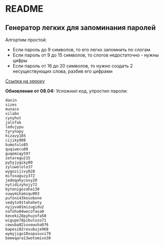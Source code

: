 # README

## Генератор легких для запоминания паролей

Алгортим простой:
* Если пароль до 9 символов, то его легко запомнить по слогам
* Если пароль от 9 до 15 символов, то слогов недостаточно - нужны цифры
* Если пароль от 16 до 20 символов, то нужно создать 2 несуществующих слова, разбив его цифрами

[Ссылка на хероку](https://humanizedpassword.herokuapp.com)

**Обновление от 08.04:** Усложнил код, упростил пароли:
```
davin
sizes
munaco
xilabo
cynyhut
jalofak
ledujypu
tyrynapy
hizavy185
cijiky908
bumotulo85
quqiwecu00
guqemiqy597
zetaregu215
pyhyjyqiky00
zyluwololo37
wygozijivy028
mifoxaguzy372
jedeqahycovy20
nytidizyhojy72
bytenigozaha130
vuwymihamiqu903
pufoni43kesobone
vedyto91tahahety
nyjyva01mizugidu2
nafohu04wecofava0
keveki28pyhuzofa50
wigupe78pibulozo71
cewuba02zuvewuha076
bapesi02resubuje968
wymyjigo10xopusuvi70
bemeqara13wotomivo30
```
